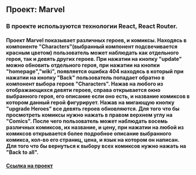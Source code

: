 ## Проект: Marvel

### В проекте используются технологии React, React Router.

#### Проект Marvel показывает различных героев, и комиксы. Находясь в компоненте "Characters"(выбранный компонент подсвечивается красным цветом) пользователь может наблюдать как отдельного героя, так и девять других героев. При нажатии на кнопку "update" можно обновить отдельного героя, при нажатии на кнопки "homepage","wiki", появляется ошибка 404 находясь в который при нажатии на кнопку "Back" пользователь попадает обратно в компонент выбора героев "Characters". Нажав на любого из отображающихся девяти героев, справа открывается окно выбранного героя, его описание если оно есть, и название комиксов в котором данный герой фигурирует. Нажав на мигающую кнопку "upgrade Heroes" все девять героев обновляются. Для того что бы просмотреть комиксы нужно нажать в правом верхнем углу на "Comics". После чего пользователь может наблюдать восемь различных комиксов, их название, и цену, при нажатии на любой из комиксов открывается более подробное описание выбранного комикса, кол-во его страниц, цена, и язык на котором он написан. Для того что бы вернуться к выбору всех комиксов нужно нажать на "Back to all".

#### [Ссылка на проект](https://pavel-yaroslavovich.github.io/)
